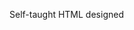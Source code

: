 Self-taught HTML designed
              
 
 
 
      
 
 
                                                                                                                                                           